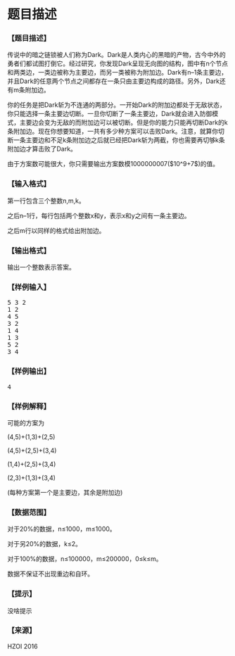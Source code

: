 # 题目描述


<h3>
【题目描述】
</h3>
<p>
传说中的暗之链锁被人们称为Dark。Dark是人类内心的黑暗的产物，古今中外的勇者们都试图打倒它。经过研究，你发现Dark呈现无向图的结构，图中有n个节点和两类边，一类边被称为主要边，而另一类被称为附加边。Dark有n–1条主要边，并且Dark的任意两个节点之间都存在一条只由主要边构成的路径。另外，Dark还有m条附加边。
</p>
<p>
你的任务是把Dark斩为不连通的两部分。一开始Dark的附加边都处于无敌状态，你只能选择一条主要边切断。一旦你切断了一条主要边，Dark就会进入防御模式，主要边会变为无敌的而附加边可以被切断。但是你的能力只能再切断Dark的k条附加边。现在你想要知道，一共有多少种方案可以击败Dark。注意，就算你切断一条主要边和不足k条附加边之后就已经把Dark斩为两截，你也需要再切够k条附加边才算击败了Dark。
</p>
<p>
由于方案数可能很大，你只需要输出方案数模1000000007($10^9+7$)的值。
</p>
<h3>
【输入格式】
</h3>
<p>
第一行包含三个整数n,m,k。
</p>
<p>
之后n–1行，每行包括两个整数x和y，表示x和y之间有一条主要边。
</p>
<p>
之后m行以同样的格式给出附加边。
</p>
<h3>
【输出格式】
</h3>
<p>
输出一个整数表示答案。
</p>
<h3>
【样例输入】
</h3>
<pre>5 3 2
1 2
4 5
3 2
1 4
1 3
5 2
3 4</pre>
<h3>
【样例输出】
</h3>
<pre>4</pre>
<h3>
【样例解释】
</h3>
<p>
可能的方案为
</p>
<p>
(4,5)+(1,3)+(2,5)
</p>
<p>
(4,5)+(2,5)+(3,4)
</p>
<p>
(1,4)+(2,5)+(3,4)
</p>
<p>
(2,3)+(1,3)+(3,4)
</p>
<p>
(每种方案第一个是主要边，其余是附加边)
</p>
<h3>
【数据范围】
</h3>
<p>
对于20%的数据，n≤1000，m≤1000。
</p>
<p>
对于另20%的数据，k≤2。
</p>
<p>
对于100%的数据，n≤100000，m≤200000，0≤k≤m。
</p>
<p>
数据不保证不出现重边和自环。
</p>
<h3>
【提示】
</h3>
<p>
没啥提示
</p>
<h3>
【来源】
</h3>
<p>
HZOI 2016
</p>
